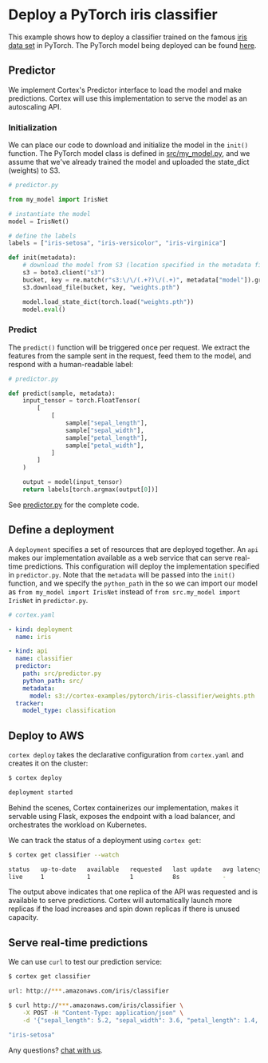 # Deploy a PyTorch iris classifier

This example shows how to deploy a classifier trained on the famous [iris data set](https://archive.ics.uci.edu/ml/datasets/iris) in PyTorch. The PyTorch model being deployed can be found [here](./src/my_model.py).

## Predictor

We implement Cortex's Predictor interface to load the model and make predictions. Cortex will use this implementation to serve the model as an autoscaling API.

### Initialization

We can place our code to download and initialize the model in the `init()` function. The PyTorch model class is defined in [src/my_model.py](./src/my_model.py), and we assume that we've already trained the model and uploaded the state_dict (weights) to S3.

```python
# predictor.py

from my_model import IrisNet

# instantiate the model
model = IrisNet()

# define the labels
labels = ["iris-setosa", "iris-versicolor", "iris-virginica"]

def init(metadata):
    # download the model from S3 (location specified in the metadata field of our api configuration)
    s3 = boto3.client("s3")
    bucket, key = re.match(r"s3:\/\/(.+?)\/(.+)", metadata["model"]).groups()
    s3.download_file(bucket, key, "weights.pth")

    model.load_state_dict(torch.load("weights.pth"))
    model.eval()
```

### Predict

The `predict()` function will be triggered once per request. We extract the features from the sample sent in the request, feed them to the model, and respond with a human-readable label:

```python
# predictor.py

def predict(sample, metadata):
    input_tensor = torch.FloatTensor(
        [
            [
                sample["sepal_length"],
                sample["sepal_width"],
                sample["petal_length"],
                sample["petal_width"],
            ]
        ]
    )

    output = model(input_tensor)
    return labels[torch.argmax(output[0])]
```

See [predictor.py](./src/predictor.py) for the complete code.

## Define a deployment

A `deployment` specifies a set of resources that are deployed together. An `api` makes our implementation available as a web service that can serve real-time predictions. This configuration will deploy the implementation specified in `predictor.py`. Note that the `metadata` will be passed into the `init()` function, and we specify the `python_path` in the so  we can import our model as `from my_model import IrisNet` instead of `from src.my_model import IrisNet` in `predictor.py`.

```yaml
# cortex.yaml

- kind: deployment
  name: iris

- kind: api
  name: classifier
  predictor:
    path: src/predictor.py
    python_path: src/
    metadata:
      model: s3://cortex-examples/pytorch/iris-classifier/weights.pth
  tracker:
    model_type: classification
```

## Deploy to AWS

`cortex deploy` takes the declarative configuration from `cortex.yaml` and creates it on the cluster:

```bash
$ cortex deploy

deployment started
```

Behind the scenes, Cortex containerizes our implementation, makes it servable using Flask, exposes the endpoint with a load balancer, and orchestrates the workload on Kubernetes.

We can track the status of a deployment using `cortex get`:

```bash
$ cortex get classifier --watch

status   up-to-date   available   requested   last update   avg latency
live     1            1           1           8s            -
```

The output above indicates that one replica of the API was requested and is available to serve predictions. Cortex will automatically launch more replicas if the load increases and spin down replicas if there is unused capacity.

## Serve real-time predictions

We can use `curl` to test our prediction service:

```bash
$ cortex get classifier

url: http://***.amazonaws.com/iris/classifier

$ curl http://***.amazonaws.com/iris/classifier \
    -X POST -H "Content-Type: application/json" \
    -d '{"sepal_length": 5.2, "sepal_width": 3.6, "petal_length": 1.4, "petal_width": 0.3}'

"iris-setosa"
```

Any questions? [chat with us](https://gitter.im/cortexlabs/cortex).
